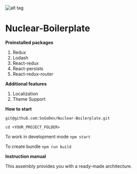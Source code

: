 ![alt tag](https://image.flaticon.com/icons/svg/2017/2017027.svg)

# Nuclear-Boilerplate


**Preinstalled packages**

1) Redux  
2) Lodash  
3) React-redux  
4) React-persists  
5) React-redux-router  

**Additional features**
1) Localization
2) Theme Support

**How to start** 

`git@github.com:SoGoDev/Nuclear-Boilerplate.git`  

`cd <YOUR_PROJECT_FOLDER>`  

To work in development mode `npm start`   

To create bundle `npm run build`

**Instruction manual**

This assembly provides you with a ready-made architecture. 
